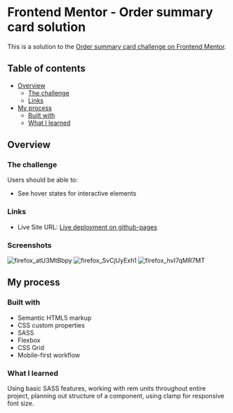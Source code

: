 # Frontend Mentor - Order summary card solution

This is a solution to the [Order summary card challenge on Frontend Mentor](https://www.frontendmentor.io/challenges/order-summary-component-QlPmajDUj).
## Table of contents

- [Overview](#overview)
  - [The challenge](#the-challenge)
  - [Links](#links)
- [My process](#my-process)
  - [Built with](#built-with)
  - [What I learned](#what-i-learned)

## Overview

### The challenge

Users should be able to:

- See hover states for interactive elements

### Links

- Live Site URL: [Live deployment on github-pages](https://u5s10.github.io/3-column-preview-card-component-main/)
### Screenshots
![firefox_atU3MtBbpy](https://user-images.githubusercontent.com/45130492/144037033-99733402-8ea7-45e9-a93c-1e85ab60f6d4.png)
![firefox_SvCjUyExh1](https://user-images.githubusercontent.com/45130492/144037291-f0d33247-bb68-48f2-9f46-0e82e9f1c5df.png)
![firefox_hvI7qMR7MT](https://user-images.githubusercontent.com/45130492/144037405-cb7fafd4-094b-477f-8311-ad7dbe0aa62f.png)

## My process

### Built with

- Semantic HTML5 markup
- CSS custom properties
- SASS
- Flexbox
- CSS Grid
- Mobile-first workflow

### What I learned

Using basic SASS features, working with rem units throughout entire project, planning out structure of a component, using clamp for responsive font size.
